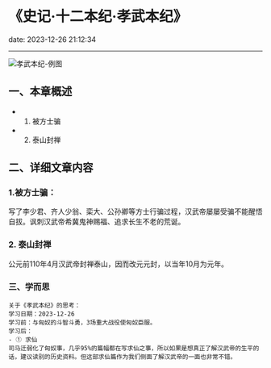 # 《史记·十二本纪·孝武本纪》
date: 2023-12-26 21:12:34

---

![孝武本纪-例图](https://s11.ax1x.com/2023/12/29/piL4UM9.png)

## 一、本章概述

- 1. 被方士骗
- 2. 泰山封禅

## 二、详细文章内容

### 1.被方士骗：
写了李少君、齐人少翁、栾大、公孙卿等方士行骗过程，汉武帝屡屡受骗不能醒悟自拔。讽刺汉武帝希冀鬼神赐福、追求长生不老的荒诞。

### 2. 泰山封禅
公元前110年4月汉武帝封禅泰山，因而改元元封，以当年10月为元年。

### 三、学而思

```
关于《孝武本纪》的思考：
学习日期：2023-12-26
学习前：与匈奴的斗智斗勇，3场重大战役使匈奴臣服。
学习后：
- ① 求仙
司马迁弱化了匈奴事，几乎95%的篇幅都在写求仙之事，所以如果是想真正了解汉武帝的生平的话，建议读别的历史资料。但这部求仙篇作为我们侧面了解汉武帝的一面也非常不错。
```